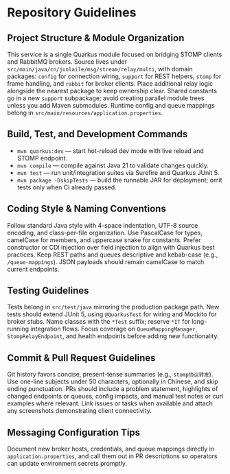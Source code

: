 # Repository Guidelines

## Project Structure & Module Organization
This service is a single Quarkus module focused on bridging STOMP clients and RabbitMQ brokers. Source lives under `src/main/java/cn/junlaile/msg/stream/relay/multi`, with domain packages: `config` for connection wiring, `support` for REST helpers, `stomp` for frame handling, and `rabbit` for broker clients. Place additional relay logic alongside the nearest package to keep ownership clear. Shared constants go in a new `support` subpackage; avoid creating parallel module trees unless you add Maven submodules. Runtime config and queue mappings belong in `src/main/resources/application.properties`.

## Build, Test, and Development Commands
- `mvn quarkus:dev` — start hot-reload dev mode with live reload and STOMP endpoint.
- `mvn compile` — compile against Java 21 to validate changes quickly.
- `mvn test` — run unit/integration suites via Surefire and Quarkus JUnit 5.
- `mvn package -DskipTests` — build the runnable JAR for deployment; omit tests only when CI already passed.

## Coding Style & Naming Conventions
Follow standard Java style with 4-space indentation, UTF-8 source encoding, and class-per-file organization. Use PascalCase for types, camelCase for members, and uppercase snake for constants. Prefer constructor or CDI injection over field injection to align with Quarkus best practices. Keep REST paths and queues descriptive and kebab-case (e.g., `/queue-mappings`). JSON payloads should remain camelCase to match current endpoints.

## Testing Guidelines
Tests belong in `src/test/java` mirroring the production package path. New tests should extend JUnit 5, using `@QuarkusTest` for wiring and Mockito for broker stubs. Name classes with the `*Test` suffix; reserve `*IT` for long-running integration flows. Focus coverage on `QueueMappingManager`, `StompRelayEndpoint`, and health endpoints before adding new functionality.

## Commit & Pull Request Guidelines
Git history favors concise, present-tense summaries (e.g., `stomp协议转发`). Use one-line subjects under 50 characters, optionally in Chinese, and skip ending punctuation. PRs should include a problem statement, highlights of changed endpoints or queues, config impacts, and manual test notes or curl examples where relevant. Link issues or tasks when available and attach any screenshots demonstrating client connectivity.

## Messaging Configuration Tips
Document new broker hosts, credentials, and queue mappings directly in `application.properties`, and call them out in PR descriptions so operators can update environment secrets promptly.
